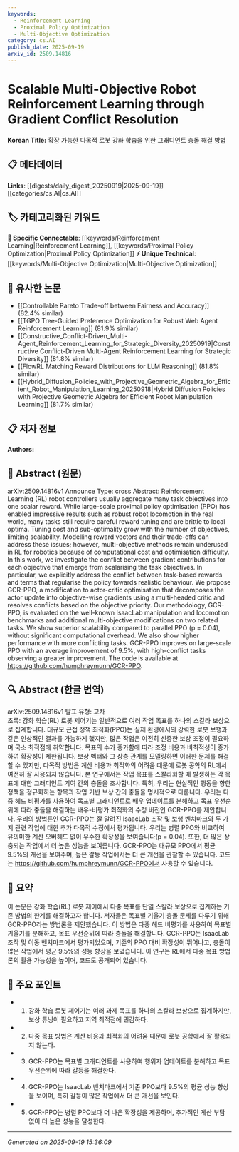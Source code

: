 ```yaml
---
keywords:
  - Reinforcement Learning
  - Proximal Policy Optimization
  - Multi-Objective Optimization
category: cs.AI
publish_date: 2025-09-19
arxiv_id: 2509.14816
---
```


<!-- KEYWORD_LINKING_METADATA:
{
  "processed_timestamp": "2025-09-22 21:25:19.387774",
  "vocabulary_version": "1.0",
  "selected_keywords": [
    "Reinforcement Learning",
    "Proximal Policy Optimization",
    "Multi-Objective Optimization"
  ],
  "rejected_keywords": [
    "Gradient Conflict Resolution"
  ],
  "similarity_scores": {
    "Reinforcement Learning": 0.88,
    "Proximal Policy Optimization": 0.82,
    "Multi-Objective Optimization": 0.78
  },
  "extraction_method": "AI_prompt_based",
  "budget_applied": true
}
-->


# Scalable Multi-Objective Robot Reinforcement Learning through Gradient Conflict Resolution

**Korean Title:** 확장 가능한 다목적 로봇 강화 학습을 위한 그래디언트 충돌 해결 방법

## 📋 메타데이터

**Links**: [[digests/daily_digest_20250919|2025-09-19]]   [[categories/cs.AI|cs.AI]]

## 🏷️ 카테고리화된 키워드
**🔗 Specific Connectable**: [[keywords/Reinforcement Learning|Reinforcement Learning]], [[keywords/Proximal Policy Optimization|Proximal Policy Optimization]]
**⚡ Unique Technical**: [[keywords/Multi-Objective Optimization|Multi-Objective Optimization]]

## 🔗 유사한 논문
- [[Controllable Pareto Trade-off between Fairness and Accuracy]] (82.4% similar)
- [[TGPO Tree-Guided Preference Optimization for Robust Web Agent Reinforcement Learning]] (81.9% similar)
- [[Constructive_Conflict-Driven_Multi-Agent_Reinforcement_Learning_for_Strategic_Diversity_20250919|Constructive Conflict-Driven Multi-Agent Reinforcement Learning for Strategic Diversity]] (81.8% similar)
- [[FlowRL Matching Reward Distributions for LLM Reasoning]] (81.8% similar)
- [[Hybrid_Diffusion_Policies_with_Projective_Geometric_Algebra_for_Efficient_Robot_Manipulation_Learning_20250918|Hybrid Diffusion Policies with Projective Geometric Algebra for Efficient Robot Manipulation Learning]] (81.7% similar)

## 📋 저자 정보

**Authors:** 

## 📄 Abstract (원문)

arXiv:2509.14816v1 Announce Type: cross 
Abstract: Reinforcement Learning (RL) robot controllers usually aggregate many task objectives into one scalar reward. While large-scale proximal policy optimisation (PPO) has enabled impressive results such as robust robot locomotion in the real world, many tasks still require careful reward tuning and are brittle to local optima. Tuning cost and sub-optimality grow with the number of objectives, limiting scalability. Modelling reward vectors and their trade-offs can address these issues; however, multi-objective methods remain underused in RL for robotics because of computational cost and optimisation difficulty. In this work, we investigate the conflict between gradient contributions for each objective that emerge from scalarising the task objectives. In particular, we explicitly address the conflict between task-based rewards and terms that regularise the policy towards realistic behaviour. We propose GCR-PPO, a modification to actor-critic optimisation that decomposes the actor update into objective-wise gradients using a multi-headed critic and resolves conflicts based on the objective priority. Our methodology, GCR-PPO, is evaluated on the well-known IsaacLab manipulation and locomotion benchmarks and additional multi-objective modifications on two related tasks. We show superior scalability compared to parallel PPO (p = 0.04), without significant computational overhead. We also show higher performance with more conflicting tasks. GCR-PPO improves on large-scale PPO with an average improvement of 9.5%, with high-conflict tasks observing a greater improvement. The code is available at https://github.com/humphreymunn/GCR-PPO.

## 🔍 Abstract (한글 번역)

arXiv:2509.14816v1 발표 유형: 교차  
초록: 강화 학습(RL) 로봇 제어기는 일반적으로 여러 작업 목표를 하나의 스칼라 보상으로 집계합니다. 대규모 근접 정책 최적화(PPO)는 실제 환경에서의 강력한 로봇 보행과 같은 인상적인 결과를 가능하게 했지만, 많은 작업은 여전히 신중한 보상 조정이 필요하며 국소 최적점에 취약합니다. 목표의 수가 증가함에 따라 조정 비용과 비최적성이 증가하여 확장성이 제한됩니다. 보상 벡터와 그 상충 관계를 모델링하면 이러한 문제를 해결할 수 있지만, 다목적 방법은 계산 비용과 최적화의 어려움 때문에 로봇 공학의 RL에서 여전히 잘 사용되지 않습니다. 본 연구에서는 작업 목표를 스칼라화할 때 발생하는 각 목표에 대한 그래디언트 기여 간의 충돌을 조사합니다. 특히, 우리는 현실적인 행동을 향한 정책을 정규화하는 항목과 작업 기반 보상 간의 충돌을 명시적으로 다룹니다. 우리는 다중 헤드 비평가를 사용하여 목표별 그래디언트로 배우 업데이트를 분해하고 목표 우선순위에 따라 충돌을 해결하는 배우-비평가 최적화의 수정 버전인 GCR-PPO를 제안합니다. 우리의 방법론인 GCR-PPO는 잘 알려진 IsaacLab 조작 및 보행 벤치마크와 두 가지 관련 작업에 대한 추가 다목적 수정에서 평가됩니다. 우리는 병렬 PPO와 비교하여 유의미한 계산 오버헤드 없이 우수한 확장성을 보여줍니다(p = 0.04). 또한, 더 많은 상충되는 작업에서 더 높은 성능을 보여줍니다. GCR-PPO는 대규모 PPO에서 평균 9.5%의 개선을 보여주며, 높은 갈등 작업에서는 더 큰 개선을 관찰할 수 있습니다. 코드는 https://github.com/humphreymunn/GCR-PPO에서 사용할 수 있습니다.

## 📝 요약

이 논문은 강화 학습(RL) 로봇 제어에서 다중 목표를 단일 스칼라 보상으로 집계하는 기존 방법의 한계를 해결하고자 합니다. 저자들은 목표별 기울기 충돌 문제를 다루기 위해 GCR-PPO라는 방법론을 제안했습니다. 이 방법은 다중 헤드 비평가를 사용하여 목표별 기울기를 분해하고, 목표 우선순위에 따라 충돌을 해결합니다. GCR-PPO는 IsaacLab 조작 및 이동 벤치마크에서 평가되었으며, 기존의 PPO 대비 확장성이 뛰어나고, 충돌이 많은 작업에서 평균 9.5%의 성능 향상을 보였습니다. 이 연구는 RL에서 다중 목표 방법론의 활용 가능성을 높이며, 코드도 공개되어 있습니다.

## 🎯 주요 포인트

- 1. 강화 학습 로봇 제어기는 여러 과제 목표를 하나의 스칼라 보상으로 집계하지만, 보상 튜닝이 필요하고 지역 최적점에 민감하다.

- 2. 다중 목표 방법은 계산 비용과 최적화의 어려움 때문에 로봇 공학에서 잘 활용되지 않는다.

- 3. GCR-PPO는 목표별 그래디언트를 사용하여 행위자 업데이트를 분해하고 목표 우선순위에 따라 갈등을 해결한다.

- 4. GCR-PPO는 IsaacLab 벤치마크에서 기존 PPO보다 9.5%의 평균 성능 향상을 보이며, 특히 갈등이 많은 작업에서 더 큰 개선을 보인다.

- 5. GCR-PPO는 병렬 PPO보다 더 나은 확장성을 제공하며, 추가적인 계산 부담 없이 더 높은 성능을 달성한다.

---

*Generated on 2025-09-19 15:36:09*